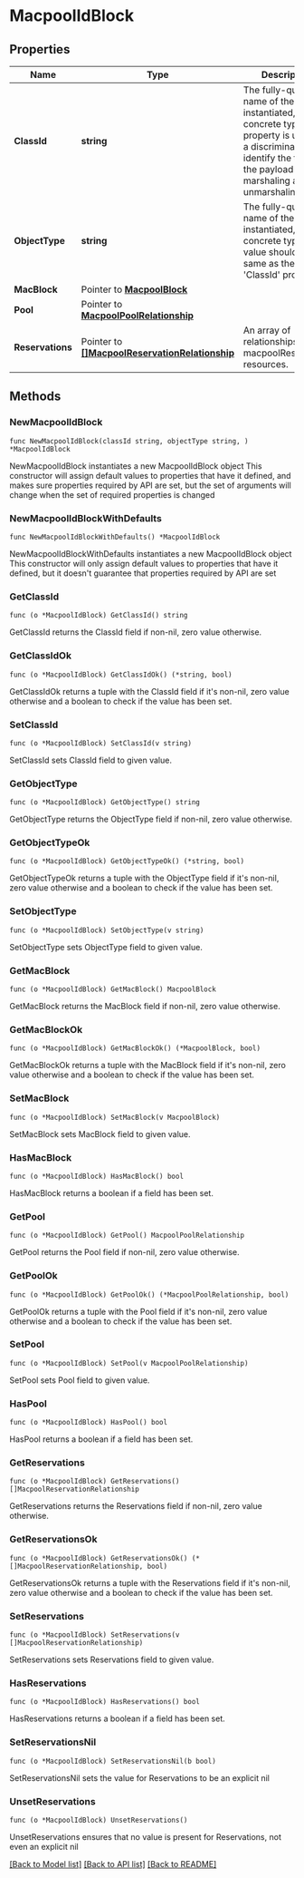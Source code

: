 # MacpoolIdBlock

## Properties

Name | Type | Description | Notes
------------ | ------------- | ------------- | -------------
**ClassId** | **string** | The fully-qualified name of the instantiated, concrete type. This property is used as a discriminator to identify the type of the payload when marshaling and unmarshaling data. | [default to "macpool.IdBlock"]
**ObjectType** | **string** | The fully-qualified name of the instantiated, concrete type. The value should be the same as the &#39;ClassId&#39; property. | [default to "macpool.IdBlock"]
**MacBlock** | Pointer to [**MacpoolBlock**](MacpoolBlock.md) |  | [optional] 
**Pool** | Pointer to [**MacpoolPoolRelationship**](MacpoolPoolRelationship.md) |  | [optional] 
**Reservations** | Pointer to [**[]MacpoolReservationRelationship**](MacpoolReservationRelationship.md) | An array of relationships to macpoolReservation resources. | [optional] [readonly] 

## Methods

### NewMacpoolIdBlock

`func NewMacpoolIdBlock(classId string, objectType string, ) *MacpoolIdBlock`

NewMacpoolIdBlock instantiates a new MacpoolIdBlock object
This constructor will assign default values to properties that have it defined,
and makes sure properties required by API are set, but the set of arguments
will change when the set of required properties is changed

### NewMacpoolIdBlockWithDefaults

`func NewMacpoolIdBlockWithDefaults() *MacpoolIdBlock`

NewMacpoolIdBlockWithDefaults instantiates a new MacpoolIdBlock object
This constructor will only assign default values to properties that have it defined,
but it doesn't guarantee that properties required by API are set

### GetClassId

`func (o *MacpoolIdBlock) GetClassId() string`

GetClassId returns the ClassId field if non-nil, zero value otherwise.

### GetClassIdOk

`func (o *MacpoolIdBlock) GetClassIdOk() (*string, bool)`

GetClassIdOk returns a tuple with the ClassId field if it's non-nil, zero value otherwise
and a boolean to check if the value has been set.

### SetClassId

`func (o *MacpoolIdBlock) SetClassId(v string)`

SetClassId sets ClassId field to given value.


### GetObjectType

`func (o *MacpoolIdBlock) GetObjectType() string`

GetObjectType returns the ObjectType field if non-nil, zero value otherwise.

### GetObjectTypeOk

`func (o *MacpoolIdBlock) GetObjectTypeOk() (*string, bool)`

GetObjectTypeOk returns a tuple with the ObjectType field if it's non-nil, zero value otherwise
and a boolean to check if the value has been set.

### SetObjectType

`func (o *MacpoolIdBlock) SetObjectType(v string)`

SetObjectType sets ObjectType field to given value.


### GetMacBlock

`func (o *MacpoolIdBlock) GetMacBlock() MacpoolBlock`

GetMacBlock returns the MacBlock field if non-nil, zero value otherwise.

### GetMacBlockOk

`func (o *MacpoolIdBlock) GetMacBlockOk() (*MacpoolBlock, bool)`

GetMacBlockOk returns a tuple with the MacBlock field if it's non-nil, zero value otherwise
and a boolean to check if the value has been set.

### SetMacBlock

`func (o *MacpoolIdBlock) SetMacBlock(v MacpoolBlock)`

SetMacBlock sets MacBlock field to given value.

### HasMacBlock

`func (o *MacpoolIdBlock) HasMacBlock() bool`

HasMacBlock returns a boolean if a field has been set.

### GetPool

`func (o *MacpoolIdBlock) GetPool() MacpoolPoolRelationship`

GetPool returns the Pool field if non-nil, zero value otherwise.

### GetPoolOk

`func (o *MacpoolIdBlock) GetPoolOk() (*MacpoolPoolRelationship, bool)`

GetPoolOk returns a tuple with the Pool field if it's non-nil, zero value otherwise
and a boolean to check if the value has been set.

### SetPool

`func (o *MacpoolIdBlock) SetPool(v MacpoolPoolRelationship)`

SetPool sets Pool field to given value.

### HasPool

`func (o *MacpoolIdBlock) HasPool() bool`

HasPool returns a boolean if a field has been set.

### GetReservations

`func (o *MacpoolIdBlock) GetReservations() []MacpoolReservationRelationship`

GetReservations returns the Reservations field if non-nil, zero value otherwise.

### GetReservationsOk

`func (o *MacpoolIdBlock) GetReservationsOk() (*[]MacpoolReservationRelationship, bool)`

GetReservationsOk returns a tuple with the Reservations field if it's non-nil, zero value otherwise
and a boolean to check if the value has been set.

### SetReservations

`func (o *MacpoolIdBlock) SetReservations(v []MacpoolReservationRelationship)`

SetReservations sets Reservations field to given value.

### HasReservations

`func (o *MacpoolIdBlock) HasReservations() bool`

HasReservations returns a boolean if a field has been set.

### SetReservationsNil

`func (o *MacpoolIdBlock) SetReservationsNil(b bool)`

 SetReservationsNil sets the value for Reservations to be an explicit nil

### UnsetReservations
`func (o *MacpoolIdBlock) UnsetReservations()`

UnsetReservations ensures that no value is present for Reservations, not even an explicit nil

[[Back to Model list]](../README.md#documentation-for-models) [[Back to API list]](../README.md#documentation-for-api-endpoints) [[Back to README]](../README.md)



